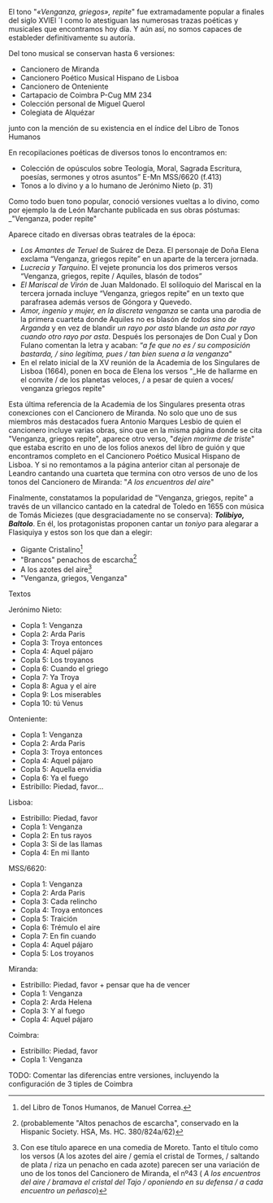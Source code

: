 El tono "_«Venganza, griegos», repite_" fue extramadamente popular a finales del siglo XVIEl ´I como lo atestiguan las numerosas trazas poéticas y musicales que encontramos hoy día. Y aún así, no somos capaces de estableder definitivamente su autoría.

Del tono musical se conservan hasta 6 versiones:

* Cancionero de Miranda
* Cancionero Poético Musical Hispano de Lisboa
* Cancionero de Onteniente
* Cartapacio de Coimbra P-Cug MM 234
* Colección personal de Miguel Querol
* Colegiata de Alquézar

junto con la mención de su existencia en el índice del Libro de Tonos Humanos

En recopilaciones poéticas de diversos tonos lo encontramos en:

* Colección de opúsculos sobre Teología, Moral, Sagrada Escritura, poesías, sermones y otros asuntos” E-Mn MSS/6620 (f.413)
* Tonos a lo divino y a lo humano de Jerónimo Nieto (p. 31)

Como todo buen tono popular, conoció versiones vueltas a lo divino, como por ejemplo la de León Marchante publicada en sus obras póstumas: _"Venganza, poder repite"

Aparece citado en diversas obras teatrales de la época:

* _Los Amantes de Teruel_ de Suárez de Deza. El personaje de Doña Elena exclama “Venganza, griegos repite” en un aparte de la tercera jornada.
* _Lucrecia y Tarquino_. El vejete pronuncia los dos primeros versos “Venganza, griegos, repite / Aquiles, blasón de todos”
* _El Mariscal de Virón_ de Juan Maldonado. El soliloquio del Mariscal en la tercera jornada incluye “Venganza, griegos repite” en un texto que parafrasea además versos de Góngora y Quevedo.
* _Amor, ingenio y mujer, en la discreta venganza_ se canta una parodia de la primera cuarteta donde Aquiles no es blasón _de todos_ sino _de Arganda_ y en vez de blandir _un rayo por asta_ blande _un asta por rayo cuando otro rayo por asta_. Después los personajes de Don Cual y Don Fulano comentan la letra y acaban: “_a fe que no es / su composición bastarda, / sino legítima, pues / tan bien suena a la venganza_"
* En el relato inicial de la XV reunión de la Academia de los Singulares de Lisboa (1664), ponen en boca de Elena los versos "_He de hallarme en el convite / de los planetas veloces, / a pesar de quien a voces/ venganza griegos repite"

Esta última referencia de la Academia de los Singulares presenta otras conexciones con el Cancionero de Miranda. No solo que uno de sus miembros más destacados fuera Antonio Marques Lesbio de quien el cancionero incluye varias obras, sino que en la misma página donde se cita "Venganza, griegos repite", aparece otro verso, "_dejen morirme de triste_" que estaba escrito en uno de los folios anexos del libro de guión y que encontramos completo en el Cancionero Poético Musical Hispano de Lisboa. Y si no remontamos a la página anterior citan al personaje de Leandro cantando una cuarteta que termina con otro versos de uno de los tonos del Cancionero de Miranda: "_A los encuentros del aire_"


Finalmente, constatamos la popularidad de "Venganza, griegos, repite" a través de un villancico cantado en la catedral de Toledo en 1655 con música de Tomás Miciezes (que desgraciadamente no se conserva): ***Tolibiyo, Baltolo***. En él, los protagonistas proponen cantar un _toniyo_ para alegarar a Flasiquiya y estos son los que dan a elegir: 

* Gigante Cristalino[^1] 
* "Brancos" penachos de escarcha[^2]
* A los azotes del aire[^3]
* "Venganza, griegos, Venganza"


[^1]: del Libro de Tonos Humanos, de Manuel Correa.
[^2]:  (probablemente "Altos penachos de escarcha", conservado en la Hispanic Society. HSA, Ms. HC. 380/824a/62)
[^3]: Con ese título aparece en una comedia de Moreto. Tanto el título como los versos (A los azotes del aire / gemía el cristal de Tormes, / saltando de plata / riza un penacho en cada azote)  parecen ser una variación de uno de los tonos del Cancionero de Miranda, el nº43 ( _A los encuentros del aire / bramava el cristal del Tajo / oponiendo en su defensa / a cada encuentro un peñasco_) 

Textos

Jerónimo Nieto:

- Copla 1: Venganza
- Copla 2: Arda Paris
- Copla 3: Troya entonces
- Copla 4: Aquel pájaro
- Copla 5: Los troyanos
- Copla 6: Cuando el griego
- Copla 7: Ya Troya
- Copla 8: Agua y el aire
- Copla 9: Los miserables
- Copla 10: tú Venus

Onteniente:

- Copla 1: Venganza
- Copla 2: Arda Paris
- Copla 3: Troya entonces
- Copla 4: Aquel pájaro
- Copla 5: Aquella envidia
- Copla 6: Ya el fuego
- Estribillo: Piedad, favor...

Lisboa:

- Estribillo: Piedad, favor
- Copla 1: Venganza
- Copla 2: En tus rayos
- Copla 3: Si de las llamas
- Copla 4: En mi llanto

MSS/6620:

- Copla 1: Venganza
- Copla 2: Arda Paris
- Copla 3: Cada relincho
- Copla 4: Troya entonces
- Copla 5: Traición
- Copla 6: Trémulo el aire
- Copla 7: En fin cuando
- Copla 4: Aquel pájaro
- Copla 5: Los troyanos

Miranda:

- Estribillo: Piedad, favor + pensar que ha de vencer
- Copla 1: Venganza
- Copla 2: Arda Helena
- Copla 3: Y al fuego
- Copla 4: Aquel pájaro

Coimbra:

- Estribillo: Piedad, favor
- Copla 1: Venganza


TODO: Comentar las diferencias entre versiones, incluyendo la configuración de 3 tiples de Coimbra
